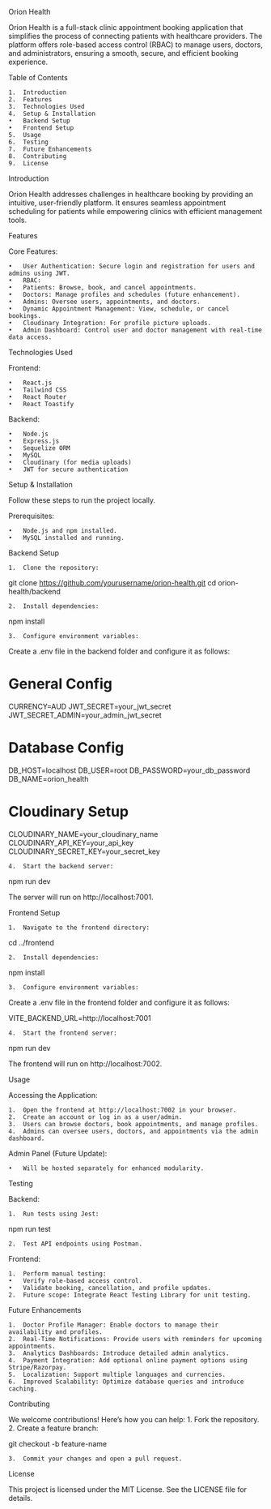 Orion Health

Orion Health is a full-stack clinic appointment booking application that simplifies the process of connecting patients with healthcare providers. The platform offers role-based access control (RBAC) to manage users, doctors, and administrators, ensuring a smooth, secure, and efficient booking experience.

Table of Contents

	1.	Introduction
	2.	Features
	3.	Technologies Used
	4.	Setup & Installation
	•	Backend Setup
	•	Frontend Setup
	5.	Usage
	6.	Testing
	7.	Future Enhancements
	8.	Contributing
	9.	License

Introduction

Orion Health addresses challenges in healthcare booking by providing an intuitive, user-friendly platform. It ensures seamless appointment scheduling for patients while empowering clinics with efficient management tools.

Features

Core Features:

	•	User Authentication: Secure login and registration for users and admins using JWT.
	•	RBAC:
	•	Patients: Browse, book, and cancel appointments.
	•	Doctors: Manage profiles and schedules (future enhancement).
	•	Admins: Oversee users, appointments, and doctors.
	•	Dynamic Appointment Management: View, schedule, or cancel bookings.
	•	Cloudinary Integration: For profile picture uploads.
	•	Admin Dashboard: Control user and doctor management with real-time data access.

Technologies Used

Frontend:

	•	React.js
	•	Tailwind CSS
	•	React Router
	•	React Toastify

Backend:

	•	Node.js
	•	Express.js
	•	Sequelize ORM
	•	MySQL
	•	Cloudinary (for media uploads)
	•	JWT for secure authentication

Setup & Installation

Follow these steps to run the project locally.

Prerequisites:

	•	Node.js and npm installed.
	•	MySQL installed and running.

Backend Setup

	1.	Clone the repository:

git clone https://github.com/yourusername/orion-health.git
cd orion-health/backend


	2.	Install dependencies:

npm install


	3.	Configure environment variables:
Create a .env file in the backend folder and configure it as follows:

# General Config
CURRENCY=AUD
JWT_SECRET=your_jwt_secret
JWT_SECRET_ADMIN=your_admin_jwt_secret

# Database Config
DB_HOST=localhost
DB_USER=root
DB_PASSWORD=your_db_password
DB_NAME=orion_health

# Cloudinary Setup
CLOUDINARY_NAME=your_cloudinary_name
CLOUDINARY_API_KEY=your_api_key
CLOUDINARY_SECRET_KEY=your_secret_key


	4.	Start the backend server:

npm run dev

The server will run on http://localhost:7001.

Frontend Setup

	1.	Navigate to the frontend directory:

cd ../frontend


	2.	Install dependencies:

npm install


	3.	Configure environment variables:
Create a .env file in the frontend folder and configure it as follows:

VITE_BACKEND_URL=http://localhost:7001


	4.	Start the frontend server:

npm run dev

The frontend will run on http://localhost:7002.

Usage

Accessing the Application:

	1.	Open the frontend at http://localhost:7002 in your browser.
	2.	Create an account or log in as a user/admin.
	3.	Users can browse doctors, book appointments, and manage profiles.
	4.	Admins can oversee users, doctors, and appointments via the admin dashboard.

Admin Panel (Future Update):

	•	Will be hosted separately for enhanced modularity.

Testing

Backend:

	1.	Run tests using Jest:

npm run test


	2.	Test API endpoints using Postman.

Frontend:

	1.	Perform manual testing:
	•	Verify role-based access control.
	•	Validate booking, cancellation, and profile updates.
	2.	Future scope: Integrate React Testing Library for unit testing.

Future Enhancements

	1.	Doctor Profile Manager: Enable doctors to manage their availability and profiles.
	2.	Real-Time Notifications: Provide users with reminders for upcoming appointments.
	3.	Analytics Dashboards: Introduce detailed admin analytics.
	4.	Payment Integration: Add optional online payment options using Stripe/Razorpay.
	5.	Localization: Support multiple languages and currencies.
	6.	Improved Scalability: Optimize database queries and introduce caching.

Contributing

We welcome contributions! Here’s how you can help:
	1.	Fork the repository.
	2.	Create a feature branch:

git checkout -b feature-name


	3.	Commit your changes and open a pull request.

License

This project is licensed under the MIT License. See the LICENSE file for details.
